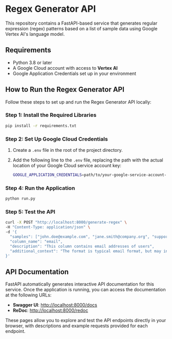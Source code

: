 # Regex Generator API

This repository contains a FastAPI-based service that generates regular expression (regex) patterns based on a list of sample data using Google Vertex AI's language model.

## Requirements

- Python 3.8 or later
- A Google Cloud account with access to **Vertex AI**
- Google Application Credentials set up in your environment

## How to Run the Regex Generator API

Follow these steps to set up and run the Regex Generator API locally:


### Step 1: Install the Required Libraries

```bash
pip install -r requirements.txt
```

### Step 2: Set Up Google Cloud Credentials

1. Create a `.env` file in the root of the project directory.
2. Add the following line to the `.env` file, replacing the path with the actual location of your Google Cloud service account key:

   ```bash
   GOOGLE_APPLICATION_CREDENTIALS=path/to/your-google-service-account-key.json

### Step 4: Run the Application
    
```bash
python run.py
```

### Step 5: Test the API
```bash
curl -X POST "http://localhost:8000/generate-regex" \
-H "Content-Type: application/json" \
-d '{
  "samples": ["john.doe@example.com", "jane.smith@company.org", "support@website.net"],
  "column_name": "email",
  "description": "This column contains email addresses of users",
  "additional_context": "The format is typical email format, but may include various domain extensions."
}'

```

## API Documentation

FastAPI automatically generates interactive API documentation for this service. Once the application is running, you can access the documentation at the following URLs:

- **Swagger UI**: [http://localhost:8000/docs](http://localhost:8000/docs)
- **ReDoc**: [http://localhost:8000/redoc](http://localhost:8000/redoc)

These pages allow you to explore and test the API endpoints directly in your browser, with descriptions and example requests provided for each endpoint.



